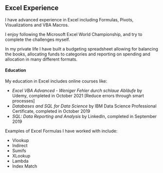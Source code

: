## Excel Experience


I have advanced experience in Excel including Formulas, Pivots, Visualizations and VBA Macros.

I enjoy following the Microsoft Excel World Championship, and try to complete the challenges myself. 

In my private life I have built a budgeting spreadsheet allowing for balancing the books, allocating funds to categories and reporting on spending and allocation in many different formats. 

#### Education

My education in Excel includes online courses like:
- *Excel VBA Advanced - Weniger Fehler durch schlaue Abläufe* by Udemy, completed in October 2021 [Reduce errors through smart processes]
- *Databases and SQL for Data Science* by IBM Data Science Professional Certificate, completed in October 2019
- *SQL: Data Reporting and Analysis* by LinkedIn, completed in September 2019

Examples of Excel Formulas I have worked with include:
- Vlookup
- Indirect
- Sumifs
- XLookup
- Lambda
- Index Match
